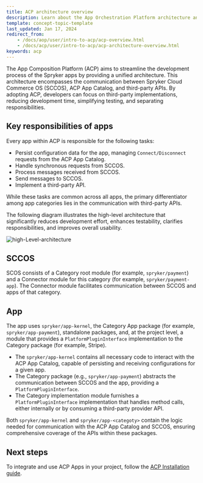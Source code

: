 ```yaml
---
title: ACP architecture overview
description: Learn about the App Orchestration Platform architecture and how to use it.
template: concept-topic-template
last_updated: Jan 17, 2024
redirect_from:
    - /docs/aop/user/intro-to-acp/acp-overview.html
    - /docs/acp/user/intro-to-acp/acp-architecture-overview.html
keywords: acp
---
```


The App Composition Platform (ACP) aims to streamline the development process of the Spryker apps by providing a unified architecture. This architecture encompasses the communication between Spryker Cloud Commerce OS (SCCOS), ACP App Catalog, and third-party APIs. By adopting ACP, developers can focus on third-party implementations, reducing development time, simplifying testing, and separating responsibilities.

## Key responsibilities of apps

Every app within ACP is responsible for the following tasks:

* Persist configuration data for the app, managing `Connect/Disconnect` requests from the ACP App Catalog.
* Handle synchronous requests from SCCOS.
* Process messages received from SCCOS.
* Send messages to SCCOS.
* Implement a third-party API.

While these tasks are common across all apps, the primary differentiator among app categories lies in the communication with third-party APIs.

The following diagram illustrates the high-level architecture that significantly reduces development effort, enhances testability, clarifies responsibilities, and improves overall usability.

![high-Level-architecture](https://spryker.s3.eu-central-1.amazonaws.com/docs/aop/dev/acp-architecture/high-level-architecture.png)

## SCCOS

SCOS consists of a Category root module (for example, `spryker/payment`) and a Connector module for this category (for example, `spryker/payment-app`). The Connector module facilitates communication between SCCOS and apps of that category.

## App

The app uses `spryker/app-kernel`, the Category App package (for example, `spryker/app-payment`), standalone packages, and, at the project level, a module that provides a `PlatformPluginInterface` implementation to the Category package (for example, Stripe).

- The `spryker/app-kernel` contains all necessary code to interact with the ACP App Catalog, capable of persisting and receiving configurations for a given app.
- The Category package (e.g., `spryker/app-payment`) abstracts the communication between SCCOS and the app, providing a `PlatformPluginInterface`.
- The Category implementation module furnishes a `PlatformPluginInterface` implementation that handles method calls, either internally or by consuming a third-party provider API.

Both `spryker/app-kernel` and `spryker/app-<categoty>` contain the logic needed for communication with the ACP App Catalog and SCCOS, ensuring comprehensive coverage of the APIs within these packages.

## Next steps

To integrate and use ACP Apps in your project, follow the [ACP Installation guide](/docs/acp/user/app-composition-platform-installation.html#getting-sccos-acp-ready).
